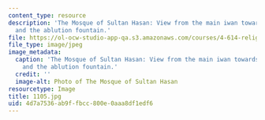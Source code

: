 ```yaml
---
content_type: resource
description: 'The Mosque of Sultan Hasan: View from the main iwan towards the courtyard
  and the ablution fountain.'
file: https://ol-ocw-studio-app-qa.s3.amazonaws.com/courses/4-614-religious-architecture-and-islamic-cultures-fall-2002/4d7a7536ab9ffbcc800e0aaa8df1edf6_1105.jpg
file_type: image/jpeg
image_metadata:
  caption: 'The Mosque of Sultan Hasan: View from the main iwan towards the courtyard
    and the ablution fountain.'
  credit: ''
  image-alt: Photo of The Mosque of Sultan Hasan
resourcetype: Image
title: 1105.jpg
uid: 4d7a7536-ab9f-fbcc-800e-0aaa8df1edf6
---
```

